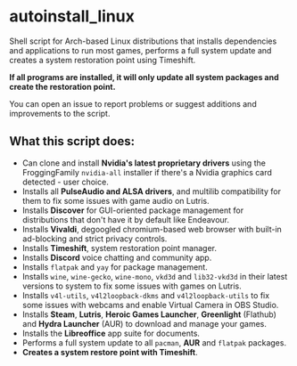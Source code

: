 # autoinstall_linux
Shell script for Arch-based Linux distributions that installs dependencies and applications to run most games, performs a full system update and creates a system restoration point using Timeshift.

**If all programs are installed, it will only update all system packages and create the restoration point.**

You can open an issue to report problems or suggest additions and improvements to the script. 

## What this script does:

- Can clone and install **Nvidia's latest proprietary drivers** using the FroggingFamily `nvidia-all` installer if there's a Nvidia graphics card detected - user choice.
- Installs all **PulseAudio and ALSA drivers**, and multilib compatibility for them to fix some issues with game audio on Lutris.
- Installs **Discover** for GUI-oriented package management for distributions that don't have it by default like Endeavour.
- Installs **Vivaldi**, degoogled chromium-based web browser with built-in ad-blocking and strict privacy controls.
- Installs **Timeshift**, system restoration point manager.
- Installs **Discord** voice chatting and community app.
- Installs `flatpak` and `yay` for package management.
- Installs `wine`, `wine-gecko`, `wine-mono`, `vkd3d` and `lib32-vkd3d` in their latest versions to system to fix some issues with games on Lutris.
- Installs `v4l-utils`, `v4l2loopback-dkms` and `v4l2loopback-utils` to fix some issues with webcams and enable Virtual Camera in OBS Studio.
- Installs **Steam**, **Lutris**, **Heroic Games Launcher**, **Greenlight** (Flathub) and **Hydra Launcher** (AUR) to download and manage your games.
- Installs the **Libreoffice** app suite for documents.
- Performs a full system update to all `pacman`, **AUR** and `flatpak` packages. 
- **Creates a system restore point with Timeshift**.
